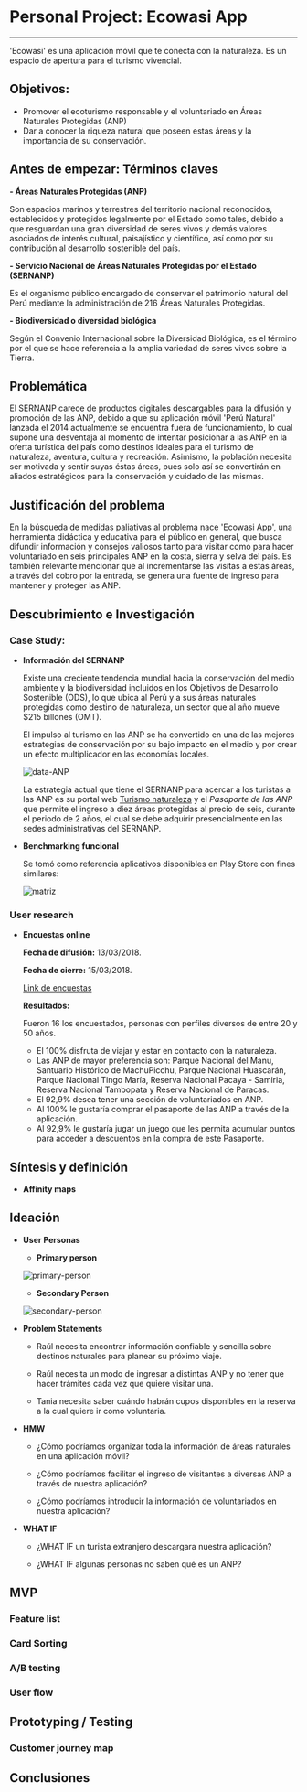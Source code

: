 # Personal Project: Ecowasi App
------

'Ecowasi' es una aplicación móvil que te conecta con la naturaleza. Es un espacio de apertura para el turismo vivencial.

## Objetivos:

- Promover el ecoturismo responsable y el voluntariado en Áreas Naturales Protegidas (ANP)
- Dar a conocer la riqueza natural que poseen estas áreas y la importancia de su conservación.

## Antes de empezar: Términos claves

**- Áreas Naturales Protegidas (ANP)**
    
Son espacios marinos y terrestres del territorio nacional reconocidos, establecidos y protegidos legalmente por el Estado como tales, debido a que resguardan una gran diversidad de seres vivos y demás valores asociados de interés cultural, paisajístico y científico, así como por su contribución al desarrollo sostenible del país.

**- Servicio Nacional de Áreas Naturales Protegidas por el Estado (SERNANP)**

Es el organismo público encargado de conservar el patrimonio natural del Perú mediante la administración de 216 Áreas Naturales Protegidas.

**- Biodiversidad o diversidad biológica**

Según el Convenio Internacional sobre la Diversidad Biológica, es el término por el que se hace referencia a la amplia variedad de seres vivos sobre la Tierra.


## Problemática

El SERNANP carece de productos digitales descargables para la difusión y promoción de las ANP, debido a que su aplicación móvil 'Perú Natural' lanzada el 2014 actualmente se encuentra fuera de funcionamiento,  lo cual supone una desventaja al momento de intentar posicionar a las ANP en la oferta turística del país como destinos ideales para el turismo de naturaleza, aventura, cultura y recreación. Asimismo, la población necesita ser motivada y sentir suyas éstas áreas, pues solo así se convertirán en aliados estratégicos para la conservación y cuidado de las mismas.

## Justificación del problema

En la búsqueda de medidas paliativas al problema nace 'Ecowasi App', una herramienta didáctica y educativa para el público en general, que busca difundir información y consejos valiosos tanto para visitar como para hacer voluntariado en seis principales ANP en la costa, sierra y selva del país. Es también relevante mencionar que al incrementarse las visitas a estas áreas, a través del cobro por la entrada, se genera una fuente de ingreso para mantener y proteger las ANP.

## Descubrimiento e Investigación

### Case Study:

- **Información del SERNANP**

    Existe una creciente tendencia mundial hacia la conservación del medio ambiente y la biodiversidad incluidos en los Objetivos de Desarrollo Sostenible (ODS), lo que ubica al Perú y a sus áreas naturales protegidas como destino de naturaleza, un sector que al año mueve $215 billones (OMT).
    
    El impulso al turismo en las ANP se ha convertido en una de las mejores estrategias de conservación por su bajo impacto en el medio y por crear un efecto multiplicador en las economías locales. 

    ![data-ANP](assets/images/data-anp.png)

    La estrategia actual que tiene el SERNANP para acercar a los turistas a las ANP es su portal web [Turismo naturaleza](www.turismonaturaleza.pe) y el _Pasaporte de las ANP_ que permite el ingreso a diez áreas protegidas al precio de seis, durante el periodo de 2 años, el cual se debe adquirir presencialmente en las sedes administrativas del SERNANP.

- **Benchmarking funcional**

    Se tomó como referencia aplicativos disponibles en Play Store con fines similares:

    ![matriz](assets/images/matriz-benchmark.png)

### User research

- **Encuestas online**

    **Fecha de difusión:** 13/03/2018.

    **Fecha de cierre:** 15/03/2018.

    [Link de encuestas](https://docs.google.com/forms/d/e/1FAIpQLScYp9-tZqtEd3dJj-U2y-Jtp9reeX-U_GjR8A7V3qWhvSbeHg/viewform?usp=sf_link)

    **Resultados:**

    Fueron 16 los encuestados, personas con perfiles diversos de entre 20 y 50 años. 

    - El 100% disfruta de viajar y estar en contacto con la naturaleza.
    - Las ANP de mayor preferencia son: Parque Nacional del Manu, Santuario Histórico de MachuPicchu, Parque Nacional Huascarán, Parque Nacional Tingo María, Reserva Nacional Pacaya - Samiria, Reserva Nacional Tambopata y Reserva Nacional de Paracas.
    - El 92,9% desea tener una sección de voluntariados en ANP.
    - Al 100% le gustaría comprar el pasaporte de las ANP a través de la aplicación.
    - Al 92,9% le gustaría jugar un juego que les permita acumular puntos para acceder a descuentos en la compra de este Pasaporte.

## Síntesis y definición

- **Affinity maps**

## Ideación

- **User Personas**

    - **Primary person**
    
    ![primary-person](assets/images/user-persona.png)

    - **Secondary Person**
    
    ![secondary-person](assets/images/user-persona1.png)

- **Problem Statements**
    
    - Raúl necesita encontrar información confiable y sencilla sobre destinos naturales para planear su próximo viaje.

    - Raúl necesita un modo de ingresar a distintas ANP y no tener que hacer trámites cada vez que quiere visitar una.

    - Tania necesita saber cuándo habrán cupos disponibles en la reserva a la cual quiere ir como voluntaria. 
 
- **HMW**

    - ¿Cómo podríamos organizar toda la información de áreas naturales en una aplicación móvil?

    - ¿Cómo podríamos facilitar el ingreso de visitantes a diversas ANP a través de nuestra aplicación?

    - ¿Cómo podríamos introducir la información de voluntariados en nuestra aplicación?

- **WHAT IF**

    - ¿WHAT IF un turista extranjero descargara nuestra aplicación?

    - ¿WHAT IF algunas personas no saben qué es un ANP?

## MVP

### Feature list

### Card Sorting

### A/B testing

### User flow

## Prototyping / Testing

### Customer journey map

## Conclusiones


